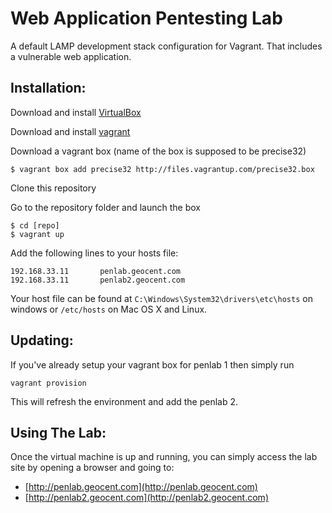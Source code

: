 Web Application Pentesting Lab
==============================

A default LAMP development stack configuration for Vagrant. That includes a vulnerable web application.

Installation:
-------------

Download and install [VirtualBox](http://www.virtualbox.org/)

Download and install [vagrant](http://vagrantup.com/)

Download a vagrant box (name of the box is supposed to be precise32)

    $ vagrant box add precise32 http://files.vagrantup.com/precise32.box

Clone this repository

Go to the repository folder and launch the box

    $ cd [repo]
    $ vagrant up

Add the following lines to your hosts file:

    192.168.33.11       penlab.geocent.com
    192.168.33.11       penlab2.geocent.com

Your host file can be found at `C:\Windows\System32\drivers\etc\hosts` on windows or `/etc/hosts` on Mac OS X and Linux.

Updating:
---------

If you've already setup your vagrant box for penlab 1 then simply run 

	vagrant provision

This will refresh the environment and add the penlab 2.

Using The Lab:
--------------

Once the virtual machine is up and running, you can simply access the lab site by opening a browser and going to:
- [http://penlab.geocent.com](http://penlab.geocent.com)
- [http://penlab2.geocent.com](http://penlab2.geocent.com)
